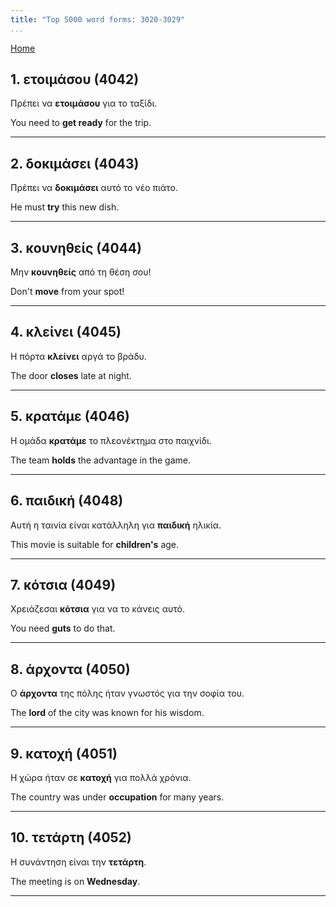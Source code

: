 ```yaml
---
title: "Top 5000 word forms: 3020-3029"
...
```


[Home](./) 

## 1. ετοιμάσου (4042)

Πρέπει να **ετοιμάσου** για το ταξίδι.

You need to **get ready** for the trip.

---

## 2. δοκιμάσει (4043)

Πρέπει να **δοκιμάσει** αυτό το νέο πιάτο.

He must **try** this new dish.

---

## 3. κουνηθείς (4044)

Μην **κουνηθείς** από τη θέση σου!

Don't **move** from your spot!

---

## 4. κλείνει (4045)

Η πόρτα **κλείνει** αργά το βράδυ.

The door **closes** late at night.

---

## 5. κρατάμε (4046)

Η ομάδα **κρατάμε** το πλεονέκτημα στο παιχνίδι.

The team **holds** the advantage in the game.

---

## 6. παιδική (4048)

Αυτή η ταινία είναι κατάλληλη για **παιδική** ηλικία.

This movie is suitable for **children's** age.

---

## 7. κότσια (4049)

Χρειάζεσαι **κότσια** για να το κάνεις αυτό.  

You need **guts** to do that.

---

## 8. άρχοντα (4050)

Ο **άρχοντα** της πόλης ήταν γνωστός για την σοφία του.  

The **lord** of the city was known for his wisdom.

---

## 9. κατοχή (4051)

Η χώρα ήταν σε **κατοχή** για πολλά χρόνια.

The country was under **occupation** for many years.

---

## 10. τετάρτη (4052)

Η συνάντηση είναι την **τετάρτη**.

The meeting is on **Wednesday**.

---

